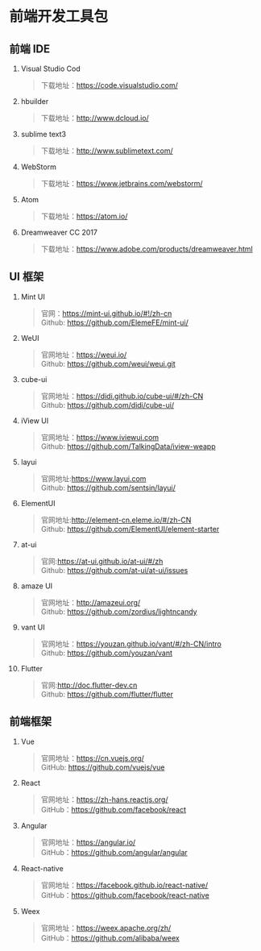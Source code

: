 # 前端开发工具包

## 前端 IDE

1. Visual Studio Cod

   > 下载地址：https://code.visualstudio.com/

2. hbuilder

   > 下载地址：http://www.dcloud.io/

3. sublime text3

   > 下载地址：http://www.sublimetext.com/

4. WebStorm

   > 下载地址：https://www.jetbrains.com/webstorm/

5. Atom

   > 下载地址：https://atom.io/

6. Dreamweaver CC 2017

   > 下载地址：https://www.adobe.com/products/dreamweaver.html

## UI 框架

1. Mint UI

   > 官网：https://mint-ui.github.io/#!/zh-cn  
   > Github: https://github.com/ElemeFE/mint-ui/

2. WeUI

   > 官网地址：https://weui.io/  
   > Github: https://github.com/weui/weui.git

3. cube-ui

   > 官网地址：https://didi.github.io/cube-ui/#/zh-CN  
   > Github: https://github.com/didi/cube-ui/

4. iView UI

   > 官网地址：https://www.iviewui.com  
   > Github: https://github.com/TalkingData/iview-weapp

5. layui

   > 官网地址:https://www.layui.com  
   > Github: https://github.com/sentsin/layui/

6. ElementUI

   > 官网地址:http://element-cn.eleme.io/#/zh-CN  
   > Github: https://github.com/ElementUI/element-starter

7. at-ui

   > 官网:https://at-ui.github.io/at-ui/#/zh  
   > Github: https://github.com/at-ui/at-ui/issues

8. amaze UI

   > 官网地址：http://amazeui.org/  
   > Github: https://github.com/zordius/lightncandy

9. vant UI

   > 官网地址：https://youzan.github.io/vant/#/zh-CN/intro  
   > Github: https://github.com/youzan/vant

10. Flutter

    > 官网:http://doc.flutter-dev.cn  
    > Github: https://github.com/flutter/flutter

## 前端框架

1. Vue

   > 官网地址：https://cn.vuejs.org/  
   > GitHub: https://github.com/vuejs/vue

2. React

   > 官网地址：https://zh-hans.reactjs.org/  
   > GitHub：https://github.com/facebook/react

3. Angular

   > 官网地址：https://angular.io/  
   > GitHub：https://github.com/angular/angular

4. React-native

   > 官网地址：https://facebook.github.io/react-native/  
   > GitHub：https://github.com/facebook/react-native

5. Weex

   > 官网地址：https://weex.apache.org/zh/  
   > GitHub：https://github.com/alibaba/weex

